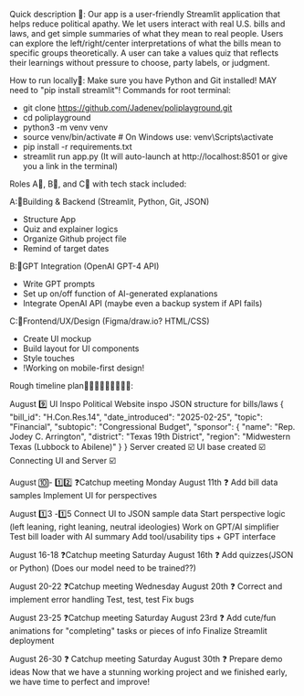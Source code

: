 Quick description 💼:
Our app is a user-friendly Streamlit application that helps reduce political apathy. We let users interact with real U.S. bills and laws, and get simple summaries of what they mean to real people. Users can explore the left/right/center interpretations of what the bills mean to specific groups theoretically. A user can take a values quiz that reflects their learnings without pressure to choose, party labels, or judgment.

How to run locally👟:
Make sure you have Python and Git installed! MAY need to "pip install streamlit"!
Commands for root terminal:
- git clone https://github.com/Jadenev/poliplayground.git
- cd poliplayground
- python3 -m venv venv
- source venv/bin/activate  # On Windows use: venv\Scripts\activate
- pip install -r requirements.txt
- streamlit run app.py
(It will auto-launch at http://localhost:8501 or give you a link in the terminal)

Roles A🎒, B🥼, and C💍 with tech stack included:

A:🎒Building & Backend (Streamlit, Python, Git, JSON)
- Structure App
- Quiz and explainer logics
- Organize Github project file
- Remind of target dates

B:🥼GPT Integration (OpenAI GPT-4 API)
- Write GPT prompts
- Set up on/off function of AI-generated explanations
- Integrate OpenAI API (maybe even a backup system if API fails)
  
C:💍Frontend/UX/Design (Figma/draw.io? HTML/CSS)
- Create UI mockup
- Build layout for UI components
- Style touches
- !Working on mobile-first design!

Rough timeline plan👩🏽‍💻👨🏽‍💻🧑🏾‍💻: 

  August 9️⃣
UI Inspo
Political Website inspo
JSON structure for bills/laws { "bill_id": "H.Con.Res.14", "date_introduced": "2025-02-25", "topic": "Financial", "subtopic": "Congressional Budget", "sponsor": { "name": "Rep. Jodey C. Arrington", "district": "Texas 19th District", "region": "Midwestern Texas (Lubbock to Abilene)" } }
Server created ☑️
UI base created ☑️
Connecting UI and Server ☑️

  August 🔟- 1️⃣2️⃣
❓Catchup meeting Monday August 11th ❓
Add bill data samples
Implement UI for perspectives

  August 1️⃣3 -1️⃣5
Connect UI to JSON sample data
Start perspective logic (left leaning, right leaning, neutral ideologies) 
Work on GPT/AI simplifier
Test bill loader with AI summary
Add tool/usability tips + GPT interface

 August 16-18
 ❓Catchup meeting Saturday August 16th ❓
 Add quizzes(JSON or Python)
(Does our model need to be trained??) 

  August 20-22
❓Catchup meeting Wednesday August 20th ❓
Correct and implement error handling
Test, test, test
Fix bugs

  August 23-25
❓Catchup meeting Saturday August 23rd ❓
Add cute/fun animations for "completing" tasks or pieces of info 
Finalize Streamlit deployment

  August 26-30
❓ Catchup meeting Saturday August 30th ❓
Prepare demo ideas
Now that we have a stunning working project and we finished early, we have time to perfect and improve!


